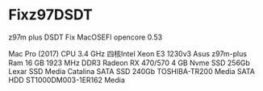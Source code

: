 # Fixz97DSDT
z97m plus DSDT Fix
MacOSEFI opencore 0.53

Mac Pro (2017)
CPU 3.4 GHz 四核Intel Xeon E3 1230v3
Asus z97m-plus
Ram 16 GB 1923 MHz DDR3
Radeon RX 470/570 4 GB
Nvme SSD 256Gb Lexar SSD Media Catalina
SATA SSD 240Gb TOSHIBA-TR200 Media
SATA HDD ST1000DM003-1ER162 Media